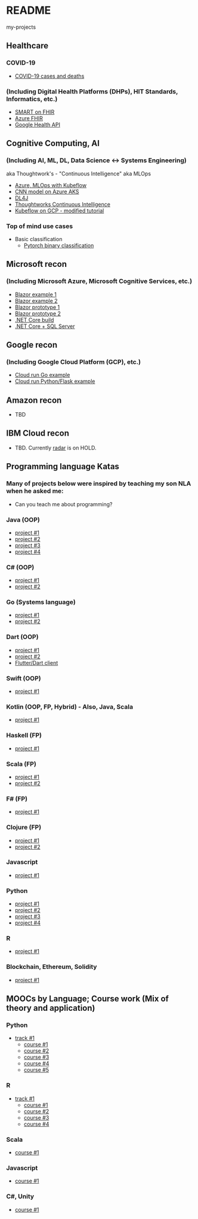 # README
my-projects

## Healthcare
### COVID-19
- [COVID-19 cases and deaths](https://github.com/nalbarr/covid19-cases-deaths)
### (Including Digital Health Platforms (DHPs), HIT Standards, Informatics, etc.)
- [SMART on FHIR](https://github.com/nalbarr/smart-on-fhir-tutorial)
- [Azure FHIR](https://github.com/nalbarr/hello-azure-fhir)
- [Google Health API](https://github.com/nalbarr/hello-gcp-fhir)

## Cognitive Computing, AI
### (Including AI, ML, DL, Data Science <-> Systems Engineering)
aka Thoughtwork's - "Continuous Intelligence"
aka MLOps
- [Azure, MLOps with Kubeflow](https://github.com/nalbarr/kubeflow-and-mlops.git)
- [CNN model on Azure AKS](https://github.com/nalbarr/DeployDLKubeflowAKS)
- [DL4J](https://github.com/nalbarr/dl4j-examples)
- [Thoughtworks Continuous Intelligence](https://github.com/nalbarr/continuous-intelligence-workshop)
- [Kubeflow on GCP - modified tutorial](https://github.com/nalbarr/kubeflow-tutorial)

### Top of mind use cases
- Basic classification
  - [Pytorch binary classification](https://github.com/nalbarr/pytorch-spine-binary-classifier)

## Microsoft recon
### (Including Microsoft Azure, Microsoft Cognitive Services, etc.)
- [Blazor example 1](https://github.com/nalbarr/blazor-tour-of-heroes)
- [Blazor example 2](https://github.com/nalbarr/PokeBlazor)
- [Blazor prototype 1](https://github.com/nalbarr/hello-shapes-blazor)
- [Blazor prototype 2](https://github.com/nalbarr/hello-blazor-hosted)
- [.NET Core build](https://github.com/nalbarr/dotnetcore-sample)
- [.NET Core + SQL Server](https://github.com/nalbarr/hello-dotnet-sql-docker)

## Google recon
### (Including Google Cloud Platform (GCP), etc.)
- [Cloud run Go example](https://github.com/nalbarr/hello-gcp-cloudrun-go)
- [Cloud run Python/Flask example](https://github.com/nalbarr/hello-gcp-cloudrun-flask)

## Amazon recon
- TBD

## IBM Cloud recon
- TBD.  Currently [radar](radar.md) is on HOLD.

## Programming language Katas

### Many of projects below were inspired by teaching my son NLA when he asked me:
- Can you teach me about programming?

### Java (OOP)
- [project #1](https://github.com/nalbarr/hello-shapes-java)
- [project #2](https://github.com/nalbarr/hello-luke-java)
- [project #3](https://github.com/nalbarr/hello-luke-javafx)
- [project #4](https://github.com/nalbarr/hello-luke-java-git)

### C# (OOP)
- [project #1](https://github.com/nalbarr/hello-luke-csharp-git)
- [project #2](https://github.com/nalbarr/hello-unity-ml-agents)

### Go (Systems language)
- [project #1](https://github.com/nalbarr/hello-shapes-go)
- [project #2](https://github.com/nalbarr/hello-luke-go)

### Dart (OOP)
- [project #1](https://github.com/nalbarr/hello-shapes-dart)
- [project #2](https://github.com/nalbarr/hello-luke-dart)
- [Flutter/Dart client](https://github.com/nalbarr/hello_flutter_client.git)

### Swift (OOP)
- [project #1](https://github.com/nalbarr/hello-shapes-swift)

### Kotlin (OOP, FP, Hybrid) - Also, Java, Scala
- [project #1](https://github.com/nalbarr/hello-luke-oop-fp)

### Haskell (FP)
- [project #1](https://github.com/nalbarr/hello-luke-haskell)

### Scala (FP)
- [project #1](https://github.com/nalbarr/hello-shapes-scala)
- [project #2](https://github.com/nalbarr/hello-luke-scala-git)

### F# (FP)
- [project #1](https://github.com/nalbarr/hello-luke-fsharp)

### Clojure (FP)
- [project #1](https://github.com/nalbarr/hello-shapes-cljs)
- [project #2](https://github.com/nalbarr/hello-luke-cljs)

### Javascript
- [project #1](https://github.com/nalbarr/hello-shapes-javascript)

### Python
- [project #1](https://github.com/nalbarr/hello-shapes-python)
- [project #2](https://github.com/nalbarr/hello-luke-python)
- [project #3](https://github.com/nalbarr/hello-luke-python-git)
- [project #4](https://github.com/nalbarr/hello-luke-python-flask)

### R
- [project #1](https://github.com/nalbarr/luke-einstein-puzzle)

### Blockchain, Ethereum, Solidity
- [project #1](https://github.com/nalbarr/hello-ethereum-votingapp)

## MOOCs by Language; Course work (Mix of theory and application)

### Python
- [track #1](https://github.com/nalbarr/coursera-deeplearning.ai)
  - [course #1](https://github.com/nalbarr/coursera-deeplearning.ai-course1)
  - [course #2](https://github.com/nalbarr/coursera-deeplearning.ai-course2)
  - [course #3](https://github.com/nalbarr/coursera-deeplearning.ai-course3)
  - [course #4](https://github.com/nalbarr/coursera-deeplearning.ai-course4)
  - [course #5](https://github.com/nalbarr/coursera-deeplearning.ai-course5)

### R
- [track #1](https://github.com/nalbarr/coursera-johnhopkins-datascience)
  - [course #1](https://github.com/nalbarr/coursera-johnhopkins-datascience-course1)
  - [course #2](https://github.com/nalbarr/coursera-johnhopkins-datascience-course2)
  - [course #3](https://github.com/nalbarr/coursera-johnhopkins-datascience-course3)
  - [course #4](https://github.com/nalbarr/coursera-johnhopkins-datascience-course4)

### Scala
- [course #1](https://github.com/nalbarr/coursera-epfl-funprog-scala)

### Javascript
- [course #1](https://github.com/nalbarr/coursera-ibmwatson-iot-course1)

### C#, Unity
- [course #1](https://github.com/nalbarr/coursera-msu-gamedev-course1)
